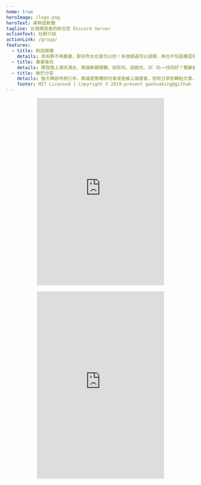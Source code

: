 ```yaml
---
home: true
heroImage: /logo.png
heroText: 蔣幹話軟體
tagline: 台灣開發者的綜合型 Discord Server
actionText: 社群介紹
actionLink: /group/
features:
  - title: 幹話開講
    details: 技術群不再嚴肅，聊天吹水也是可以的！多個頻道可以選擇，再也不怕歪樓歪到太平洋去啦～
  - title: 專業推坑
    details: 開發路上滿坑滿谷，無論軟體硬體、技術坑、遊戲坑、3C 坑⋯⋯找同好？獨樂樂不如眾樂樂，您不必再寂寞！
  - title: 樂於分享
    details: 強大陣容呼朋引伴，無論是實體研討會或是線上讀書會，技術分享到轉貼文章，熱愛分享的人通通在這裡！
    footer: MIT Licensed | Copyright © 2019-present ganhuaking@github
---
```


<!-- markdownlint-disable MD033 -->

<div style="display: grid;grid-template-columns: repeat(auto-fill, 340px);gap: 16px;align-items: flex-start;justify-content: space-around;padding-bottom: 16px;">
  <iframe src="https://www.facebook.com/plugins/page.php?href=https%3A%2F%2Fwww.facebook.com%2FGanHuaKingSoftware%2F&tabs=timeline&width=340&height=500&small_header=false&adapt_container_width=true&hide_cover=false&show_facepile=true&appId" width="340" height="500" style="border:none;overflow:hidden" scrolling="no" frameborder="0" allowfullscreen="true" allow="autoplay; clipboard-write; encrypted-media; picture-in-picture; web-share"></iframe>

  <iframe src="https://discordapp.com/widget?id=546392426122575874&theme=dark" width="340" height="500" allowtransparency="true" frameborder="0"></iframe>
</div>

<!-- markdownlint-enable -->
